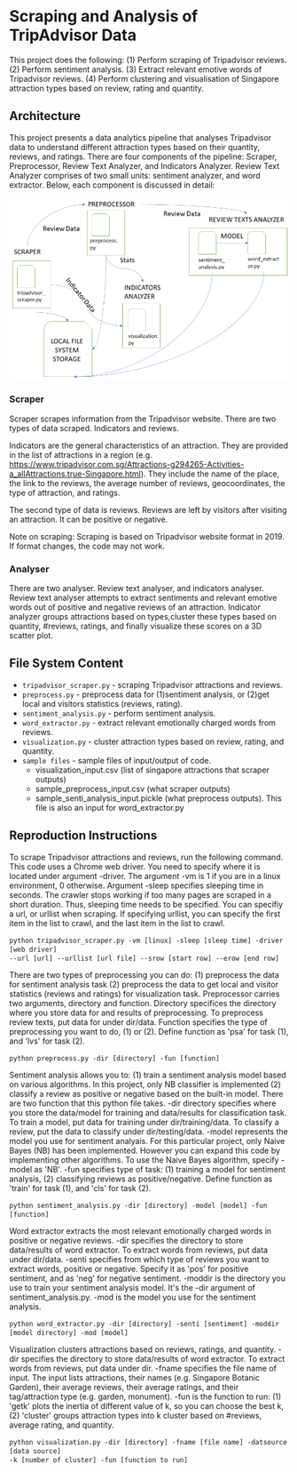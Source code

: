 # Scraping and Analysis of TripAdvisor Data #

This project does the following: 
(1) Perform scraping of Tripadvisor reviews.
(2) Perform sentiment analysis.
(3) Extract relevant emotive words of Tripadvisor reviews.
(4) Perform clustering and visualisation of Singapore attraction types based on review, rating and quantity.

## Architecture ##

This project presents a data analytics pipeline that analyses Tripadvisor data to understand different attraction types 
based on their quantity, reviews, and ratings. There are four components of the pipeline: Scraper, Preprocessor, Review Text Analyzer, and 
Indicators Analyzer. Review Text Analyzer comprises of two small units: sentiment analyzer, and word extractor. Below, each component
is discussed in detail:

![](data_pipeline.png)

### Scraper ###
Scraper scrapes information from the Tripadvisor website. There are two types of data scraped. Indicators and reviews. 

Indicators are the general characteristics of an attraction. They are provided in the list of attractions in a region 
(e.g. https://www.tripadvisor.com.sg/Attractions-g294265-Activities-a_allAttractions.true-Singapore.html). They include 
 the name of the place, the link to the reviews, the average number of reviews, geocoordinates, the type of attraction, 
 and ratings. 
 
 The second type of data is reviews. Reviews are left by visitors after visiting an attraction. 
 It can be positive or negative.
 
 Note on scraping: Scraping is based on Tripadvisor website format in 2019. If format changes, the code may not work.

### Analyser ###
There are two analyser. Review text analyser, and indicators analyser. Review text analyser attempts to extract sentiments and 
relevant emotive words out of positive and negative reviews of an attraction. Indicator analyzer groups attractions based on 
types,cluster these types based on quantity, #reviews, ratings, and finally visualize these scores on a 3D scatter plot.

## File System Content ##

* `tripadvisor_scraper.py` - scraping Tripadvisor attractions and reviews.
* `preprocess.py` - preprocess data for (1)sentiment analysis, or (2)get local and visitors statistics (reviews, rating).
* `sentiment_analysis.py` - perform sentiment analysis.
* `word_extractor.py` - extract relevant emotionally charged words from reviews. 
* `visualization.py` - cluster attraction types based on review, rating, and quantity. 
* `sample files` - sample files of input/output of code. 
	* visualization_input.csv (list of singapore attractions that scraper outputs)
	* sample_preprocess_input.csv (what scraper outputs)
	* sample_senti_analysis_input.pickle (what preprocess outputs). This file is also an input for word_extractor.py


## Reproduction Instructions ##

To scrape Tripadvisor attractions and reviews, run the following command. This code uses a Chrome web driver. You need to 
specify where it is located under argument -driver. The argument -vm is 1 if you are in a linux environment, 0 otherwise. Argument -sleep 
specifies sleeping time in seconds. The crawler stops working if too many pages are scraped in a short duration. Thus, sleeping time needs 
to be specified. You can specifiy a url, or urllist when scraping. If specifying urllist, you can specify the first item in the list to crawl, 
and the last item in the list to crawl. 

```
python tripadvisor_scraper.py -vm [linux] -sleep [sleep time] -driver [web driver]
--url [url] --urllist [url file] --srow [start row] --erow [end row]
```

There are two types of preprocessing you can do: (1) preprocess the data for sentiment analysis task (2) preprocess the data to get local 
and visitor statistics (reviews and ratings) for visualization task. Preprocessor carries two arguments, directory and function. Directory specifices the directory 
where you store data for and results of preprocessing. To preprocess review texts, put data for under dir/data. Function specifies the type of preprocessing you want to do, (1) or (2). Define function as 
'psa' for task (1), and 'lvs' for task (2).  

```
python preprocess.py -dir [directory] -fun [function]
```

Sentiment analysis allows you to: (1) train a sentiment analysis model based on various algorithms. In this project, only NB classifier is implemented (2) 
classify a review as positive or negative based on the built-in model. There are two function that this python file takes. -dir directory specifies where 
you store the data/model for training and data/results for classification task. To train a model, put data for training under dir/training/data. To classify a review, 
put the data to classify under dir/testing/data. -model represents the model you use for sentiment analyais. For this particular project, only Naive Bayes (NB) has been implemented. 
However you can expand this code by implementing other algorithms. To use the Naive Bayes algorithm, specify -model as 'NB'. -fun specifies type of task: (1) training a model for sentiment analysis, 
(2) classifying reviews as positive/negative. Define function as 'train' for task (1), and 'cls' for task (2).


```
python sentiment_analysis.py -dir [directory] -model [model] -fun [function]
```

Word extractor extracts the most relevant emotionally charged words in positive or negative reviews. -dir specifies the directory to store data/results of word extractor. 
To extract words from reviews, put data under dir/data. -senti specifies from which type of reviews you want to extract words, positive or negative. Specify it as 'pos' for positive sentiment, and as 'neg' for negative sentiment. 
-moddir is the directory you use to train your sentiment analysis model. It's the -dir argument of sentiment_analysis.py. -mod is the model you use for the sentiment analysis. 

```
python word_extractor.py -dir [directory] -senti [sentiment] -moddir [model directory] -mod [model]
```

Visualization clusters attractions based on reviews, ratings, and quantity. -dir specifies the directory to store data/results of word extractor. 
To extract words from reviews, put data under dir. -fname specifies the file name of input. The input lists attractions, their names (e.g. Singapore Botanic Garden), 
their average reviews, their average ratings, and their tag/attraction type (e.g. garden, monument). -fun is the function to run: (1) 'getk' plots the inertia 
of different value of k, so you can choose the best k, (2) 'cluster' groups attraction types into k cluster based on #reviews, average rating, and quantity. 

````
python visualization.py -dir [directory] -fname [file name] -datsource [data source] 
-k [number of cluster] -fun [function to run] 
````



